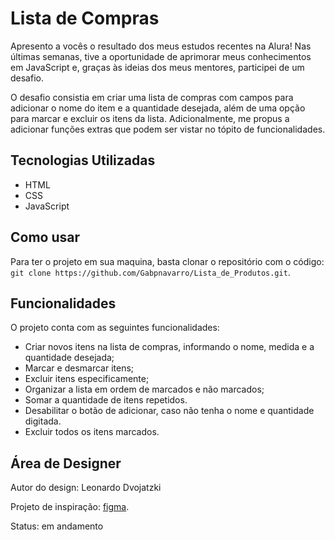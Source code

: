 <h1>Lista de Compras</h1>
<p>Apresento a vocês o resultado dos meus estudos recentes na Alura! Nas últimas semanas, tive a oportunidade de aprimorar meus conhecimentos em JavaScript e, graças às ideias dos meus mentores, participei de um desafio.</p>
<p>O desafio consistia em criar uma lista de compras com campos para adicionar o nome do item e a quantidade desejada, além de uma opção para marcar e excluir os itens da lista. Adicionalmente, me propus a adicionar funções extras que podem ser vistar no tópito de funcionalidades.</p>

<h2>Tecnologias Utilizadas</h2>
<ul>
	<li>HTML</li>
	<li>CSS</li>
	<li>JavaScript</li>
</ul>
<h2>Como usar</h2>
<p>Para ter o projeto em sua maquina, basta clonar o repositório com o código: <code>git clone https://github.com/Gabpnavarro/Lista_de_Produtos.git</code>.</p>
<h2>Funcionalidades</h2>
<p>O projeto conta com as seguintes funcionalidades:</p>
<ul>
	<li>Criar novos itens na lista de compras, informando o nome, medida e a quantidade desejada;</li>
	<li>Marcar e desmarcar itens;</li>
	<li>Excluir itens especificamente;</li>
	<li>Organizar a lista em ordem de marcados e não marcados;</li>
	<li>Somar a quantidade de itens repetidos.</li>
	<li>Desabilitar o botão de adicionar, caso não tenha o nome e quantidade digitada.</li>
	<li>Excluir todos os itens marcados.</li>
</ul>
<h2>Área de Designer</h2>
<p>Autor do design: Leonardo Dvojatzki</p>
<p>Projeto de inspiração: <a href="https://www.figma.com/proto/5Jpw4mjefX5P293FbEowJB/Untitled?page-id=0%3A1&type=design&node-id=117-2&viewport=-1374%2C209%2C0.48&scaling=scale-down&starting-point-node-id=117%3A2">figma</a>.</p>
<p>Status: em andamento</p>



